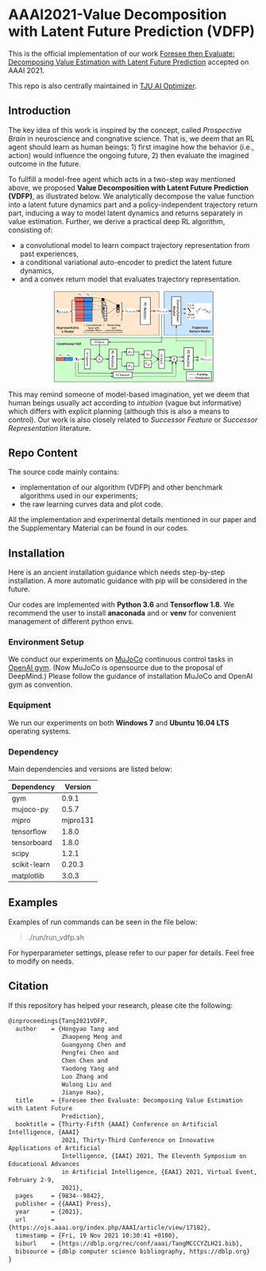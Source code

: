# AAAI2021-Value Decomposition with Latent Future Prediction (VDFP)

This is the official implementation of our work
[Foresee then Evaluate: Decomposing Value Estimation with Latent Future Prediction](https://ojs.aaai.org/index.php/AAAI/article/view/17182) accepted on AAAI 2021.

This repo is also centrally maintained in [TJU AI Optimizer](https://github.com/TJU-DRL-LAB/AI-Optimizer/tree/main/self-supervised-rl/RL_with_Other_Representations/VDFP).


## Introduction  

The key idea of this work is inspired by the concept, called _Prospective Brain_ in neuroscience and congnative science.
That is, we deem that an RL agent should learn as human beings: 1) first imagine how the behavior (i.e., action) would influence the ongoing future, 2) then evaluate the imagined outcome in the future.

To fullfill a model-free agent which acts in a two-step way mentioned above, we proposed **Value Decomposition with Latent Future Prediction (VDFP)**, as illustrated below.
We analytically decompose the value function into a latent future dynamics part and a policy-independent trajectory return part, inducing a way to model latent dynamics and returns separately in value estimation. Further, we derive a practical deep RL algorithm, consisting of:
- a convolutional model to learn compact trajectory representation from past experiences,
- a conditional variational auto-encoder to predict the latent future dynamics,
- and a convex return model that evaluates trajectory representation.

<div align=center><img align="center" src="./assets/VDFP_framework.png" alt="VDFP Pipeline" style="zoom:40%;" /></div>

This may remind someone of model-based imagination, yet we deem that human beings usually act according to _intuition_ (vague but informative) which differs with explicit planning (although this is also a means to control).
Our work is also closely related to _Successor Feature_ or _Successor Representation_ literature.


## Repo Content
The source code mainly contains:  
-  implementation of our algorithm (VDFP) and other benchmark algorithms used in our experiments;  
-  the raw learning curves data and plot code.  

All the implementation and experimental details mentioned in our paper and the Supplementary Material can be found in our codes.  
  
  
## Installation

Here is an ancient installation guidance which needs step-by-step installation. A more automatic guidance with pip will be considered in the future.


Our codes are implemented with **Python 3.6** and **Tensorflow 1.8**. We recommend the user to install **anaconada** and or **venv** for convenient management of different python envs.

### Environment Setup
We conduct our experiments on [MuJoCo](https://roboti.us/license.html) continuous control tasks in [OpenAI gym](http://gym.openai.com). 
(Now MuJoCo is opensource due to the proposal of DeepMind.)
Please follow the guidance of installation MuJoCo and OpenAI gym as convention.

### Equipment
We run our experiments on both **Windows 7** and **Ubuntu 16.04 LTS** operating systems.  

### Dependency
Main dependencies and versions are listed below:  

| Dependency | Version |
| ------ | ------ |
| gym | 0.9.1 |
| mujoco-py | 0.5.7 | 
| mjpro | mjpro131 | 
| tensorflow | 1.8.0 | 
| tensorboard | 1.8.0 |
| scipy | 1.2.1 | 
| scikit-learn | 0.20.3 | 
| matplotlib | 3.0.3 | 

  
## Examples  
  
Examples of run commands can be seen in the file below:
> ./run/run_vdfp.sh

For hyperparameter settings, please refer to our paper for details. Feel free to modify on needs.


## Citation
If this repository has helped your research, please cite the following:
```
@inproceedings{Tang2021VDFP,
  author    = {Hongyao Tang and
               Zhaopeng Meng and
               Guangyong Chen and
               Pengfei Chen and
               Chen Chen and
               Yaodong Yang and
               Luo Zhang and
               Wulong Liu and
               Jianye Hao},
  title     = {Foresee then Evaluate: Decomposing Value Estimation with Latent Future
               Prediction},
  booktitle = {Thirty-Fifth {AAAI} Conference on Artificial Intelligence, {AAAI}
               2021, Thirty-Third Conference on Innovative Applications of Artificial
               Intelligence, {IAAI} 2021, The Eleventh Symposium on Educational Advances
               in Artificial Intelligence, {EAAI} 2021, Virtual Event, February 2-9,
               2021},
  pages     = {9834--9842},
  publisher = {{AAAI} Press},
  year      = {2021},
  url       = {https://ojs.aaai.org/index.php/AAAI/article/view/17182},
  timestamp = {Fri, 19 Nov 2021 10:30:41 +0100},
  biburl    = {https://dblp.org/rec/conf/aaai/TangMCCCYZLH21.bib},
  bibsource = {dblp computer science bibliography, https://dblp.org}
}
```
